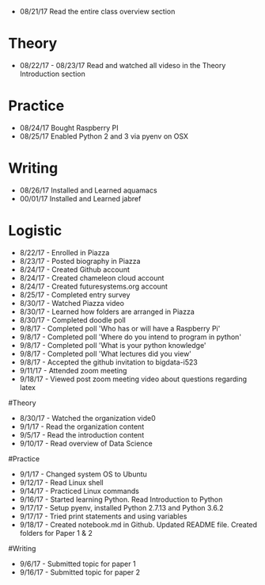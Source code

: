 

* 08/21/17 Read the entire class overview section 

# Theory

* 08/22/17 - 08/23/17 Read and watched all videso in the Theory Introduction section

# Practice

* 08/24/17 Bought Raspberry PI
* 08/25/17 Enabled Python 2 and 3 via pyenv on OSX

# Writing

* 08/26/17 Installed and Learned aquamacs
* 00/01/17 Installed and Learned jabref




# Logistic

* 8/22/17 - Enrolled in Piazza
* 8/23/17 - Posted biography in Piazza
* 8/24/17 - Created Github account
* 8/24/17 - Created chameleon cloud account
* 8/24/17 - Created futuresystems.org account
* 8/25/17 - Completed entry survey
* 8/30/17 - Watched Piazza video
* 8/30/17 - Learned how folders are arranged in Piazza
* 8/30/17 - Completed doodle poll
* 9/8/17 - Completed poll 'Who has or will have a Raspberry Pi'
* 9/8/17 - Completed poll 'Where do you intend to program in python'
* 9/8/17 - Completed poll 'What is your python knowledge'
* 9/8/17 - Completed poll 'What lectures did you view'
* 9/8/17 - Accepted the github invitation to bigdata-i523
* 9/11/17 - Attended zoom meeting
* 9/18/17 - Viewed post zoom meeting video about questions regarding latex

#Theory

* 8/30/17 - Watched the organization vide0 
* 9/1/17 - Read the organization content
* 9/5/17 - Read the introduction content
* 9/10/17 - Read overview of Data Science

#Practice

* 9/1/17 - Changed system OS to Ubuntu
* 9/12/17 - Read Linux shell
* 9/14/17 - Practiced Linux commands 
* 9/16/17 - Started learning Python. Read Introduction to Python
* 9/17/17 - Setup pyenv, installed Python 2.7.13 and Python 3.6.2
* 9/17/17 - Tried print statements and using variables
* 9/18/17 - Created notebook.md in Github. Updated README file. Created folders for Paper 1 & 2

#Writing

* 9/6/17 - Submitted topic for paper 1
* 9/16/17 - Submitted topic for paper 2

